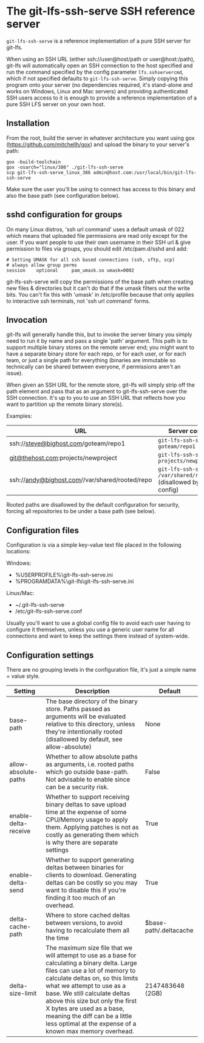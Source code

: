 # The git-lfs-ssh-serve SSH reference server #

`git-lfs-ssh-serve` is a reference implementation of a pure SSH server for git-lfs.

When using an SSH URL (either ssh://user@host/path or user@host:/path), git-lfs
will automatically open an SSH connection to the host specified and run the
command specified by the config parameter ```lfs.sshservercmd```, which if not
specified defaults to ```git-lfs-ssh-serve```. Simply copying this program onto your
server (no dependencies required, it's stand-alone and works on Windows, Linux
and Mac servers) and providing authenticated SSH users access to it is enough to
provide a reference implementation of a pure SSH LFS server on your own host.

## Installation ##

From the root, build the server in whatever architecture you want using gox 
(https://github.com/mitchellh/gox) and upload the binary to your server's path:
```
gox -build-toolchain
gox -osarch="linux/386" ./git-lfs-ssh-serve
scp git-lfs-ssh-serve_linux_386 admin@host.com:/usr/local/bin/git-lfs-ssh-serve
```

Make sure the user you'll be using to connect has access to this binary and also
the base path (see configuration below).

## sshd configuration for groups ##

On many Linux distros, 'ssh url command' uses a default umask of 022 which means
that uploaded file permissions are read only except for the user. If you want 
people to use their own username in their SSH url & give permission to files via
groups, you should edit /etc/pam.d/sshd and add:
```
# Setting UMASK for all ssh based connections (ssh, sftp, scp)
# always allow group perms
session    optional     pam_umask.so umask=0002
```

git-lfs-ssh-serve will copy the permissions of the base path when creating new files
& directories but it can't do that if the umask filters out the write bits. You
can't fix this with 'umask' in /etc/profile because that only applies to
interactive ssh terminals, not 'ssh url command' forms.

## Invocation ##

git-lfs will generally handle this, but to invoke the server binary you simply
need to run it by name and pass a single 'path' argument. This path is to
support multiple binary stores on the remote server end; you might want to have
a separate binary store for each repo, or for each user, or for each team, or
just a single path for everything (binaries are immutable so technically can be
shared between everyone, if permissions aren't an issue).

When given an SSH URL for the remote store, git-lfs will simply strip off the
path element and pass that as an argument to git-lfs-ssh-serve over the SSH
connection. It's up to you to use an SSH URL that reflects how you want to
partition up the remote binary store(s).

Examples:

| URL | Server command |
|-----|----------------|
|ssh://steve@bighost.com/goteam/repo1|```git-lfs-ssh-serve goteam/repo1```|
|git@thehost.com:projects/newproject|```git-lfs-ssh-serve projects/newproject```|
|ssh://andy@bighost.com//var/shared/rooted/repo|```git-lfs-ssh-serve /var/shared/rooted/repo``` (disallowed by default config)|

Rooted paths are disallowed by the default configuration for security, forcing
all repositories to be under a base path (see below).

## Configuration files ##

Configuration is via a simple key-value text file placed in the following locations:

Windows:

* %USERPROFILE%\git-lfs-ssh-serve.ini
* %PROGRAMDATA%\git-lfs\git-lfs-ssh-serve.ini

Linux/Mac:

* ~/.git-lfs-ssh-serve
* /etc/git-lfs-ssh-serve.conf

Usually you'll want to use a global config file to avoid each user having to
configure it themselves, unless you use a generic user name for all connections
and want to keep the settings there instead of system-wide.

## Configuration settings ##

There are no grouping levels in the configuration file, it's just a simple name 
= value style.

| Setting | Description | Default |
|---------|-------------|---------|
|base-path|The base directory of the binary store. Paths passed as arguments will be evaluated relative to this directory, unless they're intentionally rooted (disallowed by default, see allow-absolute) |None|
|allow-absolute-paths|Whether to allow absolute paths as arguments, i.e. rooted paths which go outside base-path. Not advisable to enable since can be a security risk.|False|
|enable-delta-receive|Whether to support receiving binary deltas to save upload time at the expense of some CPU/Memory usage to apply them. Applying patches is not as costly as generating them which is why there are separate settings|True|
|enable-delta-send|Whether to support generating deltas between binaries for clients to download. Generating deltas can be costly so you may want to disable this if you're finding it too much of an overhead.|True|
|delta-cache-path|Where to store cached deltas between versions, to avoid having to recalculate them all the time|$base-path/.deltacache|
|delta-size-limit|The maximum size file that we will attempt to use as a base for calculating a binary delta. Large files can use a lot of memory to calculate deltas on, so this limits what we attempt to use as a base. We still calculate deltas above this size but only the first X bytes are used as a base, meaning the diff can be a little less optimal at the expense of a known max memory overhead. |2147483648 (2GB)|




